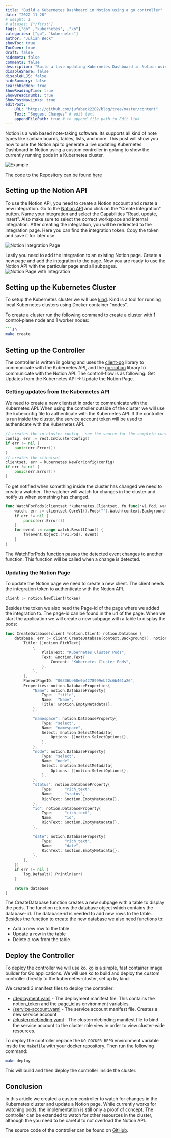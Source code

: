 ```yaml
---
title: "Build a Kubernetes Dashboard in Notion using a go controller"
date: "2022-11-28"
# weight: 1
# aliases: ["/first"]
tags: ["go" ,"kubernetes", ,"ko"]
categories: ["go", "kubernetes"]
author: "Julian Beck"
showToc: true
TocOpen: true
draft: false
hidemeta: false
comments: false
description: "Build a live updating Kubernetes Dashboard in Notion using a custom controller in golang"
disableShare: false
disableHLJS: false
hideSummary: false
searchHidden: true
ShowReadingTime: true
ShowBreadCrumbs: true
ShowPostNavLinks: true
editPost:
    URL: "https://github.com/jufabeck2202/blog/tree/master/content"
    Text: "Suggest Changes" # edit text
    appendFilePath: true # to append file path to Edit link
---
```


Notion is a web based note-taking software. Its supports all kind of note types like kanban boards, tables, lists, and more. 
This post will show you how to use the Notion api to generate a live updating Kubernetes Dashboard in Notion using a custom controller in golang to show the currently 
running pods in a Kubernetes cluster.

![Example](/notion-dashboard.gif)

The code to the Repository can be found [here](https://github.com/julianfbeck/k8s-in-notion)

## Setting up the Notion API 
To use the Notion API, you need to create a Notion account and create a new integration.
Go to the [Notion API](https://www.notion.so/my-integrations/) and click on the "Create Integration" button.
Name your integration and select the Capabilities "Read, update, insert". Also make sure to select the correct workspace and internal integration.
After creating the integration, you will be redirected to the integration page. Here you can find the integration token. Copy the token and save it for later use.

![Notion Integration Page](/notion-integration.png)

Lastly you need to add the integration to an existing Notion page. Create a new page and add the integration to the page.
Now you are ready to use the Notion API with the particular page and all subpages.
![Notion Page with Integration](/notion-connection.png)

## Setting up the Kubernetes Cluster 
To setup the Kubernetes cluster we will use [kind](https://kind.sigs.k8s.io/). Kind is a tool for running local Kubernetes clusters using Docker container "nodes".

To create a cluster run the following command to create a cluster with 1 control-plane node and 1 worker nodes:
```sh
```sh 
make create
```

## Setting up the Controller
The controller is written in golang and uses the [client-go](https://github.com/kubernetes/client-go) library to communicate with the Kubernetes API, and the [go-notion](https://github.com/dstotijn/go-notion) library to communicate with the Notion API.
The controll-flow is as following: Get Updates from the Kubernetes API -> Update the Notion Page.
### Getting updates from the Kubernetes API

We need to create a new clientset in order to communicate with the Kubernetes API. When using the controller outside of the cluster we will use the kubeconfig file to authenticate with the Kubernetes API. If the controller is run inside the cluster, the service account token will be used to authenticate with the Kubernetes API.
```go
// creates the in-cluster config   see the source for the complete controller
config, err := rest.InClusterConfig()
if err != nil {
	panic(err.Error())
}
// creates the clientset
clientset, err = kubernetes.NewForConfig(config)
if err != nil {
	panic(err.Error())
}
```

To get notified when something inside the cluster has changed  we need to create a watcher. The watcher will watch for changes in the cluster and notify us when something has changed.
```go
func WatchForPods(clientset *kubernetes.Clientset, fn func(*v1.Pod, watch.Event)) {
	watch, err := clientset.CoreV1().Pods("").Watch(context.Background(), metav1.ListOptions{})
	if err != nil {
		panic(err.Error())
	}
	for event := range watch.ResultChan() {
		fn(event.Object.(*v1.Pod), event)
	}
}
```
The WatchForPods function passes the detected event changes to another function. This function will be called when a change is detected.
### Updating the Notion Page
To update the Notion page we need to create a new client. The client needs the integration token to authenticate with the Notion API.
```go
client := notion.NewClient(token)
```
Besides the token we also need the Page-id of the page where we added the integration to. The page-id can be found in the url of the page.
When we start the application we will create a new subpage with a table to display the pods:
```go
func CreateDatabase(client *notion.Client) notion.Database {
	database, err := client.CreateDatabase(context.Background(), notion.CreateDatabaseParams{
		Title: []notion.RichText{
			{
				PlainText: "Kubernetes Cluster Pods",
				Text: &notion.Text{
					Content: "Kubernetes Cluster Pods",
				},
			},
		},
		ParentPageID: "06336be68e0b4278999eb22c6b461a26",
		Properties: notion.DatabaseProperties{
			"Name": notion.DatabaseProperty{
				Type:  "title",
				Name:  "Name",
				Title: &notion.EmptyMetadata{},
			},

			"namespace": notion.DatabaseProperty{
				Type: "select",
				Name: "namespace",
				Select: &notion.SelectMetadata{
					Options: []notion.SelectOptions{},
				},
			},
			"node": notion.DatabaseProperty{
				Type: "select",
				Name: "node",
				Select: &notion.SelectMetadata{
					Options: []notion.SelectOptions{},
				},
			},
			"status": notion.DatabaseProperty{
				Type:     "rich_text",
				Name:     "status",
				RichText: &notion.EmptyMetadata{},
			},
			"id": notion.DatabaseProperty{
				Type:     "rich_text",
				Name:     "id",
				RichText: &notion.EmptyMetadata{},
			},

			"date": notion.DatabaseProperty{
				Type:     "rich_text",
				Name:     "date",
				RichText: &notion.EmptyMetadata{},
			},
		},
	})
	if err != nil {
		log.Default().Println(err)
	}

	return database
}
```
The CreateDatabase function creates a new subpage with a table to display the pods. The function returns the database object which contains the database-id. The database-id is needed to add new rows to the table.
Besides the function to create the new database we also need functions to:
* Add a new row to the table
* Update a row in the table
* Delete a row from the table

## Deploy the Controller 
To deploy the controller we will use ko. [ko](https://github.com/google/ko) is a simple, fast container image builder for Go applications. 
We will use ko to build and deploy the custom controller directly to the kubernetes-cluster, set up by kind.

We created 3 manifest files to deploy the controller:
* [/deployment.yaml](https://github.com/julianfbeck/k8s-in-notion/blob/main/k8s/deployment.yaml) - The deployment manifest file. This contains the notion_token and the page_id as environment variables.
* [/service-account.yaml](https://github.com/julianfbeck/k8s-in-notion/blob/main/k8s/sa.yaml) - The service account manifest file. Creates a new service account
* [/clusterrolebinding.yaml](https://github.com/julianfbeck/k8s-in-notion/blob/main/k8s/clusterrolebinding.yaml) - The clusterrolebinding manifest file to bind the service account to the cluster role view in order to view cluster-wide resources.

To deploy the controller replace the `KO_DOCKER_REPO` environment variable inside the `Makefile` with your docker repository. Then run the following command:
```bash
make deploy
```
This will build and then deploy the controller inside the cluster. 

## Conclusion
In this article we created a custom controller to watch for changes in the Kubernetes cluster and update a Notion page. 
While currently works for watching pods, the implementation is still only a proof of concept. The controller can be extended to watch for other resources in the cluster, 
although the you need to be careful to not overload the Notion API.

The source code of the controller can be found on [GitHub](https://github.com/julianfbeck/k8s-in-notion).


